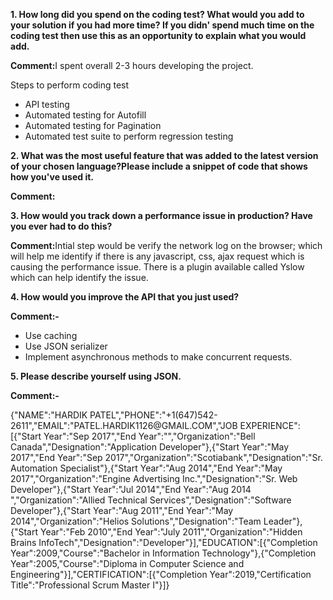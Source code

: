 <p style="font-weight:bold;">1. How long did you spend on the coding test? What would you add to your solution if you had
   more time? If you didn' spend much time on the coding test then use this as an opportunity to
   explain what you would add.</p>
<p><b>Comment:</b>I spent overall 2-3 hours developing the project.</p>
<p>Steps to perform coding test</p>
<ul>
<li>API testing</li>
<li>Automated testing for Autofill</li>
<li>Automated testing for Pagination</li>
<li>Automated test suite to perform regression testing</li>
</ul>
<p style="font-weight:bold;">2. What was the most useful feature that was added to the latest version of your chosen language?Please include a snippet of code that shows how you've used it.</p>
   <p><b>Comment:</b></p>
<p style="font-weight:bold;">3. How would you track down a performance issue in production? Have you ever had to do this?</p>
<p><b>Comment:</b>Intial step would be verify the network log on the browser; which will help me identify if there is any javascript, css, ajax request which is causing the performance issue. There is a plugin available called Yslow which can help identify the issue.</p>
<p style="font-weight:bold;">4. How would you improve the API that you just used?</p>
<p><b>Comment:-</b></p>
<ul>
<li>Use caching</li>
<li>Use JSON serializer</li>
<li>Implement asynchronous methods to make concurrent requests.</li>
</ul>
<p style="font-weight:bold;">5. Please describe yourself using JSON.</p>
<p><b>Comment:-</b><br/></p>
<p>{"NAME":"HARDIK PATEL","PHONE":"+1(647)542-2611","EMAIL":"PATEL.HARDIK1126@GMAIL.COM","JOB EXPERIENCE":[{"Start Year":"Sep 2017","End Year":"","Organization":"Bell Canada","Designation":"Application Developer"},{"Start Year":"May 2017","End Year":"Sep 2017","Organization":"Scotiabank","Designation":"Sr. Automation Specialist"},{"Start Year":"Aug 2014","End Year":"May 2017","Organization":"Engine Advertising Inc.","Designation":"Sr. Web Developer"},{"Start Year":"Jul 2014","End Year":"Aug 2014 ","Organization":"Allied Technical Services","Designation":"Software Developer"},{"Start Year":"Aug 2011","End Year":"May 2014","Organization":"Helios Solutions","Designation":"Team Leader"},{"Start Year":"Feb 2010","End Year":"July 2011","Organization":"Hidden Brains InfoTech","Designation":"Developer"}],"EDUCATION":[{"Completion Year":2009,"Course":"Bachelor in Information Technology"},{"Completion Year":2005,"Course":"Diploma in Computer Science and Engineering"}],"CERTIFICATION":[{"Completion Year":2019,"Certification Title":"Professional Scrum Master I"}]}</p>

